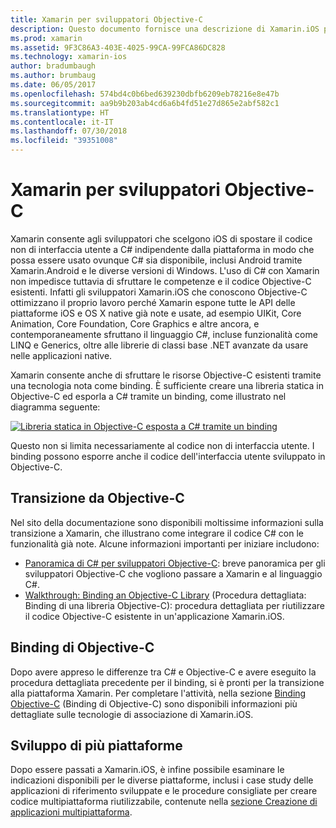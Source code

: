 ```yaml
---
title: Xamarin per sviluppatori Objective-C
description: Questo documento fornisce una descrizione di Xamarin.iOS per gli sviluppatori Objective-C. Contiene inoltre i collegamenti alle guide che descrivono come eseguire la transizione a C# da Objective-C, come associare una libreria Objective-C per l'uso in C# e come compilare un'applicazione per dispositivi mobili multipiattaforma.
ms.prod: xamarin
ms.assetid: 9F3C86A3-403E-4025-99CA-99FCA86DC828
ms.technology: xamarin-ios
author: bradumbaugh
ms.author: brumbaug
ms.date: 06/05/2017
ms.openlocfilehash: 574bd4c0b6bed639230dbfb6209eb78216e8e47b
ms.sourcegitcommit: aa9b9b203ab4cd6a6b4fd51e27d865e2abf582c1
ms.translationtype: HT
ms.contentlocale: it-IT
ms.lasthandoff: 07/30/2018
ms.locfileid: "39351008"
---
```

# <a name="xamarin-for-objective-c-developers"></a>Xamarin per sviluppatori Objective-C

Xamarin consente agli sviluppatori che scelgono iOS di spostare il codice non di interfaccia utente a C# indipendente dalla piattaforma in modo che possa essere usato ovunque C# sia disponibile, inclusi Android tramite Xamarin.Android e le diverse versioni di Windows. L'uso di C# con Xamarin non impedisce tuttavia di sfruttare le competenze e il codice Objective-C esistenti. Infatti gli sviluppatori Xamarin.iOS che conoscono Objective-C ottimizzano il proprio lavoro perché Xamarin espone tutte le API delle piattaforme iOS e OS X native già note e usate, ad esempio UIKit, Core Animation, Core Foundation, Core Graphics e altre ancora, e contemporaneamente sfruttano il linguaggio C#, incluse funzionalità come LINQ e Generics, oltre alle librerie di classi base .NET avanzate da usare nelle applicazioni native.

Xamarin consente anche di sfruttare le risorse Objective-C esistenti tramite una tecnologia nota come binding. È sufficiente creare una libreria statica in Objective-C ed esporla a C# tramite un binding, come illustrato nel diagramma seguente:

 [![](images/01-bindings.png "Libreria statica in Objective-C esposta a C# tramite un binding")](images/01-bindings.png#lightbox)

Questo non si limita necessariamente al codice non di interfaccia utente. I binding possono esporre anche il codice dell'interfaccia utente sviluppato in Objective-C.

## <a name="transitioning-from-objective-c"></a>Transizione da Objective-C

Nel sito della documentazione sono disponibili moltissime informazioni sulla transizione a Xamarin, che illustrano come integrare il codice C# con le funzionalità già note. Alcune informazioni importanti per iniziare includono:

-   [Panoramica di C# per sviluppatori Objective-C](primer.md): breve panoramica per gli sviluppatori Objective-C che vogliono passare a Xamarin e al linguaggio C#. 
-   [Walkthrough: Binding an Objective-C Library](~/ios/platform/binding-objective-c/walkthrough.md) (Procedura dettagliata: Binding di una libreria Objective-C): procedura dettagliata per riutilizzare il codice Objective-C esistente in un'applicazione Xamarin.iOS. 


## <a name="binding-objective-c"></a>Binding di Objective-C

Dopo avere appreso le differenze tra C# e Objective-C e avere eseguito la procedura dettagliata precedente per il binding, si è pronti per la transizione alla piattaforma Xamarin. Per completare l'attività, nella sezione [Binding Objective-C](~/ios/platform/binding-objective-c/index.md) (Binding di Objective-C) sono disponibili informazioni più dettagliate sulle tecnologie di associazione di Xamarin.iOS.

## <a name="cross-platform-development"></a>Sviluppo di più piattaforme

Dopo essere passati a Xamarin.iOS, è infine possibile esaminare le indicazioni disponibili per le diverse piattaforme, inclusi i case study delle applicazioni di riferimento sviluppate e le procedure consigliate per creare codice multipiattaforma riutilizzabile, contenute nella [sezione Creazione di applicazioni multipiattaforma](~/cross-platform/app-fundamentals/building-cross-platform-applications/index.md).
